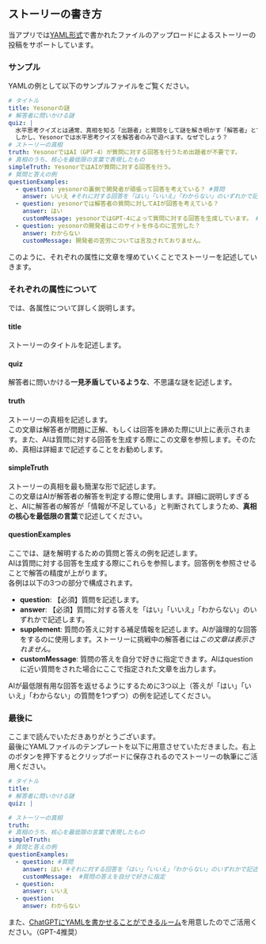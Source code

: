 ## ストーリーの書き方

当アプリでは[YAML形式](https://e-words.jp/w/YAML.html)で書かれたファイルのアップロードによるストーリーの投稿をサポートしています。
### サンプル

YAMLの例として以下のサンプルファイルをご覧ください。

```yaml
# タイトル
title: Yesonorの謎
# 解答者に問いかける謎
quiz: | 
  水平思考クイズとは通常、真相を知る「出題者」と質問をして謎を解き明かす「解答者」とで遊ぶゲームです。
  しかし、Yesonorでは水平思考クイズを解答者のみで遊べます。なぜでしょう？
# ストーリーの真相
truth: YesonorではAI（GPT-4）が質問に対する回答を行うため出題者が不要です。
# 真相のうち、核心を最低限の言葉で表現したもの
simpleTruth: YesonorではAIが質問に対する回答を行う。
# 質問と答えの例
questionExamples:
  - question: yesonorの裏側で開発者が頑張って回答を考えている？ #質問
    answer: いいえ #それに対する回答を「はい」「いいえ」「わからない」のいずれかで記述
  - question: yesonorでは解答者の質問に対してAIが回答を考えている？ 
    answer: はい 
    customMessage: yesonorではGPT-4によって質問に対する回答を生成しています。 #質問の答えを自分で好きに指定
  - question: yesonorの開発者はこのサイトを作るのに苦労した？ 
    answer: わからない 
    customMessage: 開発者の苦労については言及されておりません。
```

このように、それぞれの属性に文章を埋めていくことでストーリーを記述していきます。

### それぞれの属性について
では、各属性について詳しく説明します。

#### title
ストーリーのタイトルを記述します。

#### quiz
解答者に問いかける**一見矛盾しているような**、不思議な謎を記述します。  

#### truth
ストーリーの真相を記述します。  
この文章は解答者が問題に正解、もしくは回答を諦めた際にUI上に表示されます。また、AIは質問に対する回答を生成する際にこの文章を参照します。そのため、真相は詳細まで記述することをお勧めします。

#### simpleTruth
ストーリーの真相を最も簡潔な形で記述します。    
この文章はAIが解答者の解答を判定する際に使用します。詳細に説明しすぎると、AIに解答者の解答が「情報が不足している」と判断されてしまうため、**真相の核心を最低限の言葉**で記述してください。

#### questionExamples
ここでは、謎を解明するための質問と答えの例を記述します。  
AIは質問に対する回答を生成する際にこれらを参照します。回答例を参照させることで解答の精度が上がります。  
各例は以下の3つの部分で構成されます。  

- **question**: 【必須】質問を記述します。
- **answer**: 【必須】質問に対する答えを「はい」「いいえ」「わからない」のいずれかで記述します。
- **supplement**: 質問の答えに対する補足情報を記述します。AIが論理的な回答をするのに使用します。ストーリーに挑戦中の解答者には*この文章は表示されません。*
- **customMessage**: 質問の答えを自分で好きに指定できます。AIはquestionに近い質問をされた場合にここで指定された文章を出力します。

AIが最低限有用な回答を返せるようにするために3つ以上（答えが「はい」「いいえ」「わからない」の質問を1つずつ）の例を記述してください。

### 最後に
ここまで読んでいただきありがとうございます。  
最後にYAMLファイルのテンプレートを以下に用意させていただきました。右上のボタンを押下するとクリップボードに保存されるのでストーリーの執筆にご活用ください。

```yaml
# タイトル
title: 
# 解答者に問いかける謎
quiz: | 

# ストーリーの真相
truth: 
# 真相のうち、核心を最低限の言葉で表現したもの
simpleTruth: 
# 質問と答えの例
questionExamples:
  - question: #質問
    answer: はい #それに対する回答を「はい」「いいえ」「わからない」のいずれかで記述
    customMessage:  #質問の答えを自分で好きに指定
  - question:
    answer: いいえ 
  - question:
    answer: わからない 
```

また、[ChatGPTにYAMLを書かせることができるルーム](https://chat.openai.com/share/725aa023-0c7c-429a-ac0a-93a3d61ecad7)を用意したのでご活用ください。（GPT-4推奨）
